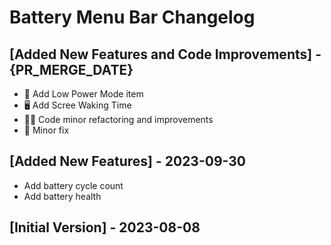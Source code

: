 # Battery Menu Bar Changelog

## [Added New Features and Code Improvements] - {PR_MERGE_DATE}

- 🪫 Add Low Power Mode item
- 🖥️ Add Scree Waking Time
- 🧑‍💻 Code minor refactoring and improvements
- 🍧 Minor fix

## [Added New Features] - 2023-09-30

- Add battery cycle count
- Add battery health

## [Initial Version] - 2023-08-08
